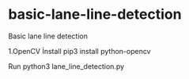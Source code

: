 # basic-lane-line-detection
Basic lane line detection


1.OpenCV İnstall
pip3 install python-opencv

Run
python3 lane_line_detection.py
